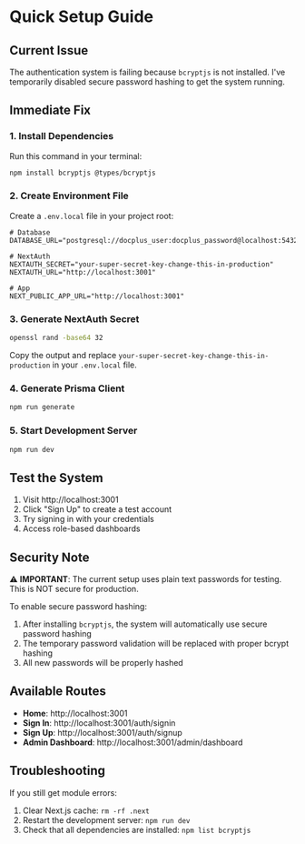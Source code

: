 # Quick Setup Guide

## Current Issue
The authentication system is failing because `bcryptjs` is not installed. I've temporarily disabled secure password hashing to get the system running.

## Immediate Fix

### 1. Install Dependencies
Run this command in your terminal:
```bash
npm install bcryptjs @types/bcryptjs
```

### 2. Create Environment File
Create a `.env.local` file in your project root:
```env
# Database
DATABASE_URL="postgresql://docplus_user:docplus_password@localhost:5432/docplus_db"

# NextAuth
NEXTAUTH_SECRET="your-super-secret-key-change-this-in-production"
NEXTAUTH_URL="http://localhost:3001"

# App
NEXT_PUBLIC_APP_URL="http://localhost:3001"
```

### 3. Generate NextAuth Secret
```bash
openssl rand -base64 32
```
Copy the output and replace `your-super-secret-key-change-this-in-production` in your `.env.local` file.

### 4. Generate Prisma Client
```bash
npm run generate
```

### 5. Start Development Server
```bash
npm run dev
```

## Test the System

1. Visit http://localhost:3001
2. Click "Sign Up" to create a test account
3. Try signing in with your credentials
4. Access role-based dashboards

## Security Note

⚠️ **IMPORTANT**: The current setup uses plain text passwords for testing. This is NOT secure for production.

To enable secure password hashing:

1. After installing `bcryptjs`, the system will automatically use secure password hashing
2. The temporary password validation will be replaced with proper bcrypt hashing
3. All new passwords will be properly hashed

## Available Routes

- **Home**: http://localhost:3001
- **Sign In**: http://localhost:3001/auth/signin  
- **Sign Up**: http://localhost:3001/auth/signup
- **Admin Dashboard**: http://localhost:3001/admin/dashboard

## Troubleshooting

If you still get module errors:
1. Clear Next.js cache: `rm -rf .next`
2. Restart the development server: `npm run dev`
3. Check that all dependencies are installed: `npm list bcryptjs` 